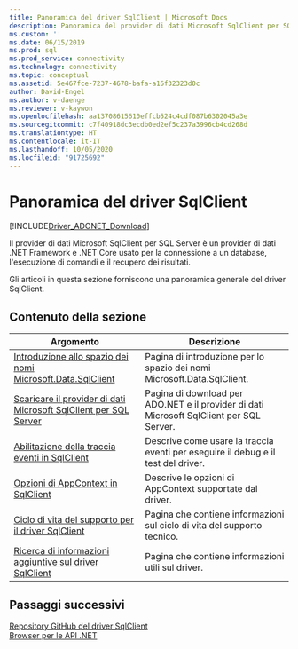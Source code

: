 ```yaml
---
title: Panoramica del driver SqlClient | Microsoft Docs
description: Panoramica del provider di dati Microsoft SqlClient per SQL Server.
ms.custom: ''
ms.date: 06/15/2019
ms.prod: sql
ms.prod_service: connectivity
ms.technology: connectivity
ms.topic: conceptual
ms.assetid: 5e467fce-7237-4678-bafa-a16f32323d0c
author: David-Engel
ms.author: v-daenge
ms.reviewer: v-kaywon
ms.openlocfilehash: aa13708615610effcb524c4cdf087b6302045a3e
ms.sourcegitcommit: c7f40918dc3ecdb0ed2ef5c237a3996cb4cd268d
ms.translationtype: HT
ms.contentlocale: it-IT
ms.lasthandoff: 10/05/2020
ms.locfileid: "91725692"
---
```

# <a name="overview-of-the-sqlclient-driver"></a>Panoramica del driver SqlClient

[!INCLUDE[Driver_ADONET_Download](../../includes/driver_adonet_download.md)]

 Il provider di dati Microsoft SqlClient per SQL Server è un provider di dati .NET Framework e .NET Core usato per la connessione a un database, l'esecuzione di comandi e il recupero dei risultati.  
  
 Gli articoli in questa sezione forniscono una panoramica generale del driver SqlClient.
  
## <a name="in-this-section"></a>Contenuto della sezione  
  
|Argomento|Descrizione|  
|-----------|-----------------|  
|[Introduzione allo spazio dei nomi Microsoft.Data.SqlClient](introduction-microsoft-data-sqlclient-namespace.md)|Pagina di introduzione per lo spazio dei nomi Microsoft.Data.SqlClient.|  
|[Scaricare il provider di dati Microsoft SqlClient per SQL Server](download-microsoft-sqlclient-data-provider.md)|Pagina di download per ADO.NET e il provider di dati Microsoft SqlClient per SQL Server.|  
|[Abilitazione della traccia eventi in SqlClient](enable-eventsource-tracing.md)|Descrive come usare la traccia eventi per eseguire il debug e il test del driver.|  
|[Opzioni di AppContext in SqlClient](appcontext-switches.md)|Descrive le opzioni di AppContext supportate dal driver.|  
|[Ciclo di vita del supporto per il driver SqlClient](sqlclient-driver-support-lifecycle.md)|Pagina che contiene informazioni sul ciclo di vita del supporto tecnico.|  
|[Ricerca di informazioni aggiuntive sul driver SqlClient](find-additional-sqlclient-driver-information.md)|Pagina che contiene informazioni utili sul driver.|  

## <a name="next-steps"></a>Passaggi successivi
 [Repository GitHub del driver SqlClient](https://github.com/dotnet/SqlClient)  
 [Browser per le API .NET](/dotnet/api/)